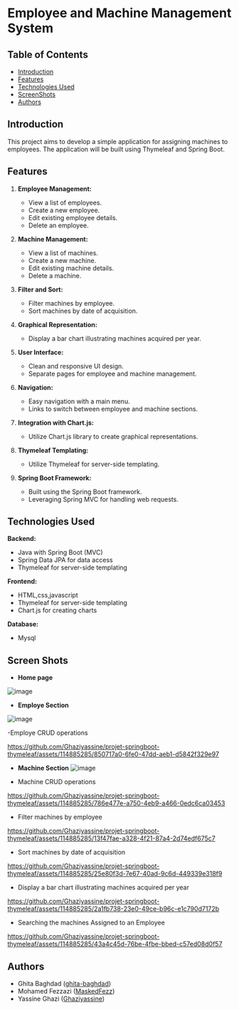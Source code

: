 # Employee and Machine Management System
## Table of Contents

- [Introduction](#introduction)
- [Features](#features)
- [Technologies Used](#technologies-used)
- [ScreenShots ](#screen-shots)
- [Authors](#authors)
  

## Introduction

This project aims to develop a simple application for assigning machines to employees. The application will be built using Thymeleaf and Spring Boot.

## Features

1. **Employee Management:**
    - View a list of employees.
    - Create a new employee.
    - Edit existing employee details.
    - Delete an employee.

2. **Machine Management:**
    - View a list of machines.
    - Create a new machine.
    - Edit existing machine details.
    - Delete a machine.

3. **Filter and Sort:**
    - Filter machines by employee.
    - Sort machines by date of acquisition.

4. **Graphical Representation:**
    - Display a bar chart illustrating machines acquired per year.

5. **User Interface:**
    - Clean and responsive UI design.
    - Separate pages for employee and machine management.

6. **Navigation:**
    - Easy navigation with a main menu.
    - Links to switch between employee and machine sections.

7. **Integration with Chart.js:**
    - Utilize Chart.js library to create graphical representations.
    

8. **Thymeleaf Templating:**
    - Utilize Thymeleaf for server-side templating.

9. **Spring Boot Framework:**
    - Built using the Spring Boot framework.
    - Leveraging Spring MVC for handling web requests.



## Technologies Used

**Backend:**

- Java with Spring Boot (MVC)
- Spring Data JPA for data access
- Thymeleaf for server-side templating

**Frontend:**

- HTML,css,javascript
- Thymeleaf for server-side templating
- Chart.js for creating charts

**Database:**
- Mysql




## Screen Shots 
- **Home page**

![image](https://github.com/Ghaziyassine/projet-springboot-thymeleaf/assets/114885285/7b3663d0-2696-4641-a3a2-7f7a43e75f92)

- **Employe Section**

![image](https://github.com/Ghaziyassine/projet-springboot-thymeleaf/assets/114885285/7fbb8918-8f82-4665-beeb-31c83cd61e4d)

-Employe CRUD operations

https://github.com/Ghaziyassine/projet-springboot-thymeleaf/assets/114885285/850717a0-6fe0-47dd-aeb1-d5842f329e97

- **Machine Section**
![image](https://github.com/Ghaziyassine/projet-springboot-thymeleaf/assets/114885285/467ff08c-2159-443a-aacb-ebdbe48ce380)

- Machine CRUD operations



https://github.com/Ghaziyassine/projet-springboot-thymeleaf/assets/114885285/786e477e-a750-4eb9-a466-0edc6ca03453


  
-  Filter machines by employee


https://github.com/Ghaziyassine/projet-springboot-thymeleaf/assets/114885285/13f47fae-a328-4f21-87a4-2d74edf675c7

- Sort machines by date of acquisition
  


https://github.com/Ghaziyassine/projet-springboot-thymeleaf/assets/114885285/25e80f3d-7e67-40ad-9c6d-449339e318f9

 - Display a bar chart illustrating machines acquired per year



https://github.com/Ghaziyassine/projet-springboot-thymeleaf/assets/114885285/2a1fb738-23e0-49ce-b96c-e1c790d7172b


- Searching the machines Assigned to an Employee


https://github.com/Ghaziyassine/projet-springboot-thymeleaf/assets/114885285/43a4c45d-76be-4fbe-bbed-c57ed08d0f57




## Authors
- Ghita Baghdad ([ghita-baghdad](https://github.com/ghita-baghdad))
- Mohamed Fezzazi ([MaskedFezz](https://github.com/MaskedFezz))
- Yassine Ghazi ([Ghaziyassine](https://github.com/Ghaziyassine))
